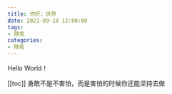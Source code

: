```yaml
---
title: 你好，世界
date: 2021-09-18 12:00:00
tags:
- 随笔
categories: 
- 随笔
---
```

<Boxx/>

Hello World！
<!-- more -->
[[toc]]
勇敢不是不害怕，而是害怕的时候你还能坚持去做